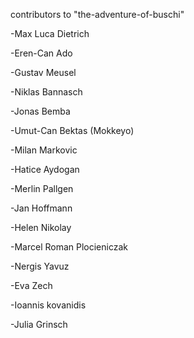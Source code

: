 contributors to "the-adventure-of-buschi"

-Max Luca Dietrich

-Eren-Can Ado

-Gustav Meusel

-Niklas Bannasch

-Jonas Bemba

-Umut-Can Bektas (Mokkeyo)

-Milan Markovic

-Hatice Aydogan

-Merlin Pallgen

-Jan Hoffmann

-Helen Nikolay

-Marcel Roman Plocieniczak

-Nergis Yavuz

-Eva Zech

-Ioannis kovanidis

-Julia Grinsch

